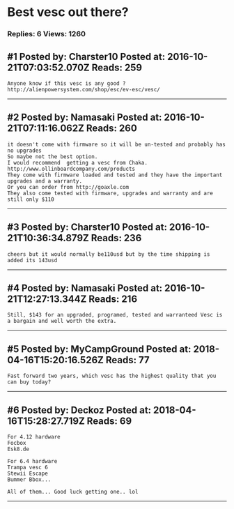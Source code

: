 # Best vesc out there?

### Replies: 6 Views: 1260

## \#1 Posted by: Charster10 Posted at: 2016-10-21T07:03:52.070Z Reads: 259

```
Anyone know if this vesc is any good ? http://alienpowersystem.com/shop/esc/ev-esc/vesc/
```

---
## \#2 Posted by: Namasaki Posted at: 2016-10-21T07:11:16.062Z Reads: 260

```
it doesn't come with firmware so it will be un-tested and probably has no upgrades 
So maybe not the best option.
I would recommend  getting a vesc from Chaka. http://www.ollinboardcompany.com/products
They come with firmware loaded and tested and they have the important upgrades and a warranty.
Or you can order from http://goaxle.com
They also come tested with firmware, upgrades and warranty and are still only $110
```

---
## \#3 Posted by: Charster10 Posted at: 2016-10-21T10:36:34.879Z Reads: 236

```
cheers but it would normally be110usd but by the time shipping is added its 143usd
```

---
## \#4 Posted by: Namasaki Posted at: 2016-10-21T12:27:13.344Z Reads: 216

```
Still, $143 for an upgraded, programed, tested and warranteed Vesc is a bargain and well worth the extra.
```

---
## \#5 Posted by: MyCampGround Posted at: 2018-04-16T15:20:16.526Z Reads: 77

```
Fast forward two years, which vesc has the highest quality that you can buy today?
```

---
## \#6 Posted by: Deckoz Posted at: 2018-04-16T15:28:27.719Z Reads: 69

```
For 4.12 hardware
Focbox
Esk8.de

For 6.4 hardware
Trampa vesc 6
Stewii Escape
Bummer Bbox...

All of them... Good luck getting one.. lol
```

---
